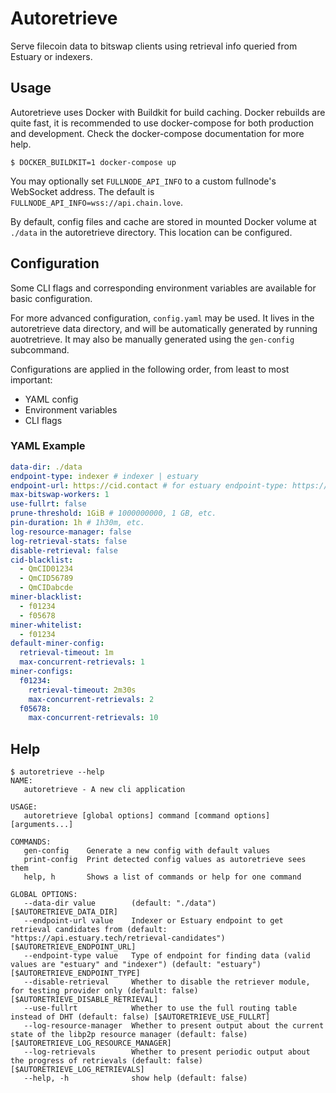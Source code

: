 # Autoretrieve

Serve filecoin data to bitswap clients using retrieval info queried from Estuary
or indexers.

## Usage

Autoretrieve uses Docker with Buildkit for build caching. Docker rebuilds are
quite fast, it is recommended to use docker-compose for both production and
development. Check the docker-compose documentation for more help.

```console
$ DOCKER_BUILDKIT=1 docker-compose up
```

You may optionally set `FULLNODE_API_INFO` to a custom fullnode's WebSocket
address. The default is `FULLNODE_API_INFO=wss://api.chain.love`.

By default, config files and cache are stored in mounted Docker volume at
`./data` in the autoretrieve directory. This location can be configured.


## Configuration

Some CLI flags and corresponding environment variables are available for basic configuration.

For more advanced configuration, `config.yaml` may be used. It lives in the autoretrieve data directory, and will be automatically generated by running auotretrieve. It may also be manually generated using the `gen-config` subcommand.

Configurations are applied in the following order, from least to most important:
- YAML config
- Environment variables
- CLI flags

### YAML Example

```yaml
data-dir: ./data
endpoint-type: indexer # indexer | estuary
endpoint-url: https://cid.contact # for estuary endpoint-type: https://api.estuary.tech/retrieval-candidates
max-bitswap-workers: 1
use-fullrt: false
prune-threshold: 1GiB # 1000000000, 1 GB, etc.
pin-duration: 1h # 1h30m, etc.
log-resource-manager: false
log-retrieval-stats: false
disable-retrieval: false
cid-blacklist:
  - QmCID01234
  - QmCID56789
  - QmCIDabcde
miner-blacklist:
  - f01234
  - f05678
miner-whitelist:
  - f01234
default-miner-config:
  retrieval-timeout: 1m
  max-concurrent-retrievals: 1
miner-configs:
  f01234:
    retrieval-timeout: 2m30s
    max-concurrent-retrievals: 2
  f05678:
    max-concurrent-retrievals: 10
```

## Help
```console
$ autoretrieve --help
NAME:
   autoretrieve - A new cli application

USAGE:
   autoretrieve [global options] command [command options] [arguments...]

COMMANDS:
   gen-config    Generate a new config with default values
   print-config  Print detected config values as autoretrieve sees them
   help, h       Shows a list of commands or help for one command

GLOBAL OPTIONS:
   --data-dir value        (default: "./data") [$AUTORETRIEVE_DATA_DIR]
   --endpoint-url value    Indexer or Estuary endpoint to get retrieval candidates from (default: "https://api.estuary.tech/retrieval-candidates") [$AUTORETRIEVE_ENDPOINT_URL]
   --endpoint-type value   Type of endpoint for finding data (valid values are "estuary" and "indexer") (default: "estuary") [$AUTORETRIEVE_ENDPOINT_TYPE]
   --disable-retrieval     Whether to disable the retriever module, for testing provider only (default: false) [$AUTORETRIEVE_DISABLE_RETRIEVAL]
   --use-fullrt            Whether to use the full routing table instead of DHT (default: false) [$AUTORETRIEVE_USE_FULLRT]
   --log-resource-manager  Whether to present output about the current state of the libp2p resource manager (default: false) [$AUTORETRIEVE_LOG_RESOURCE_MANAGER]
   --log-retrievals        Whether to present periodic output about the progress of retrievals (default: false) [$AUTORETRIEVE_LOG_RETRIEVALS]
   --help, -h              show help (default: false)
```